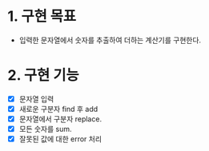 # 1. 구현 목표
- 입력한 문자열에서 숫자를 추출하여 더하는 계산기를 구현한다.

# 2. 구현 기능
- [x] 문자열 입력
- [x] 새로운 구분자 find 후 add   
- [x] 문자열에서 구분자 replace.   
- [x] 모든 숫자를 sum.   
- [x] 잘못된 값에 대한 error 처리   
